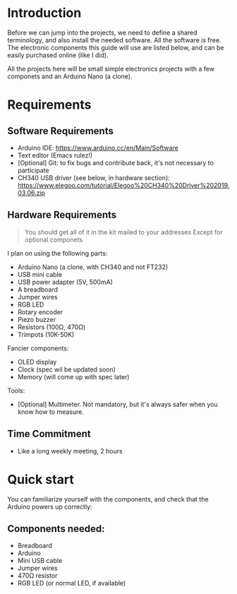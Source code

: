 # Introduction

Before we can jump into the projects, we need to define a shared terminology, and also install the needed software. All the software is free. The electronic components this guide will use are listed below, and can be easily purchased online (like I did). 

All the projects here will be small simple electronics projects with a few componets and an Arduino Nano (a clone). 

# Requirements

##  Software Requirements
- Arduino IDE: https://www.arduino.cc/en/Main/Software
- Text editor (Emacs rulez!)
- [Optional] Git: to fix bugs and contribute back, it's not necessary to participate
- CH340 USB driver (see below, in hardware section): https://www.elegoo.com/tutorial/Elegoo%20CH340%20Driver%202019.03.06.zip

## Hardware Requirements
> You should get all of it in the kit mailed to your addresses
> Except for optional componets

I plan on using the following parts:

- Arduino Nano (a clone, with CH340 and not FT232)
- USB mini cable
- USB power adapter (5V, 500mA)
- A breadboard
- Jumper wires
- RGB LED
- Rotary encoder
- Piezo buzzer
- Resistors (100Ω, 470Ω)
- Trimpots (10K-50K)

Fancier components:
- OLED display
- Clock (spec wil be updated soon)
- Memory (will come up with spec later)

Tools:
- [Optional] Multimeter. Not mandatory, but it's always safer when you know how to measure.


## Time Commitment
- Like a long weekly meeting, 2 hours


# Quick start
You can familiarize yourself with the components, and check that the Arduino powers up correctly:

## Components needed:
- Breadboard
- Arduino
- Mini USB cable
- Jumper wires
- 470Ω resistor
- RGB LED (or normal LED, if available)


##   